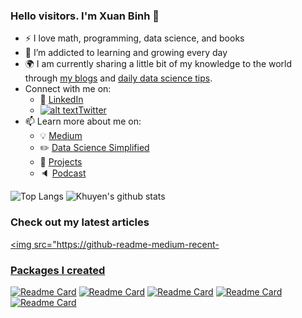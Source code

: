 <!-- Please don't remove this: Grab your social icons from https://github.com/carlsednaoui/gitsocial -->

[1.2]: http://i.imgur.com/wWzX9uB.png (twitter icon without padding)
[1]: [Twitter](https://twitter.com/KhuyenTran16)



### Hello visitors. I'm Xuan Binh 👋

<!--
**khuyentran1401/khuyentran1401** is a ✨ _special_ ✨ repository because its `README.md` (this file) appears on your GitHub profile.
-->

- :zap: I love math, programming, data science, and books
- 🌱 I’m addicted to learning and growing every day
- :earth_africa: I am currently sharing a little bit of my knowledge to the world through [my blogs](https://medium.com/@khuyentran1476) and [daily data science tips](https://mathdatasimplified.com/).
- Connect with me on:
  - :office: [LinkedIn](https://www.linkedin.com/in/khuyen-tran-1ab926151/)
  - [![alt text][1.2]][1][Twitter](https://twitter.com/KhuyenTran16)
- 📫 Learn more about me on:  
  - :bulb: [Medium](https://medium.com/@khuyentran1476)
  - :pencil2: [Data Science Simplified](https://mathdatasimplified.com/)
  - :dart: [Projects](https://khuyentran1401.github.io/)
  - :speaker: [Podcast](https://medium.com/@theartistsofdatascience/why-we-should-be-more-like-winnie-the-pooh-khuyen-tran-on-the-artists-of-data-science-c610c91d4c14)

![Top Langs](https://github-readme-stats.vercel.app/api/top-langs/?username=SpringNuance)
![Khuyen's github stats](https://github-readme-stats.vercel.app/api?username=SpringNuance&count_private=true&show_icons=true&theme=radical&hide_rank=false)


### Check out my latest articles
<a target="_blank" href="https://github-readme-medium-recent-article.vercel.app/medium/@khuyentran1476/0"><img src="https://github-readme-medium-recent-
    
### Packages I created
[![Readme Card](https://github-readme-stats.vercel.app/api/pin/?username=khuyentran1401&repo=top-github-scraper)](https://github.com/khuyentran1401/top-github-scraper) 
[![Readme Card](https://github-readme-stats.vercel.app/api/pin/?username=khuyentran1401&repo=python_snippet)](https://github.com/khuyentran1401/python_snippet)
[![Readme Card](https://github-readme-stats.vercel.app/api/pin/?username=khuyentran1401&repo=strip_interactive)](https://github.com/khuyentran1401/strip_interactive)
[![Readme Card](https://github-readme-stats.vercel.app/api/pin/?username=khuyentran1401&repo=same-stats-different-graphs)](https://github.com/khuyentran1401/same-stats-different-graphs)
[![Readme Card](https://github-readme-stats.vercel.app/api/pin/?username=khuyentran1401&repo=rich-dataframe)](https://github.com/khuyentran1401/rich-dataframe)
